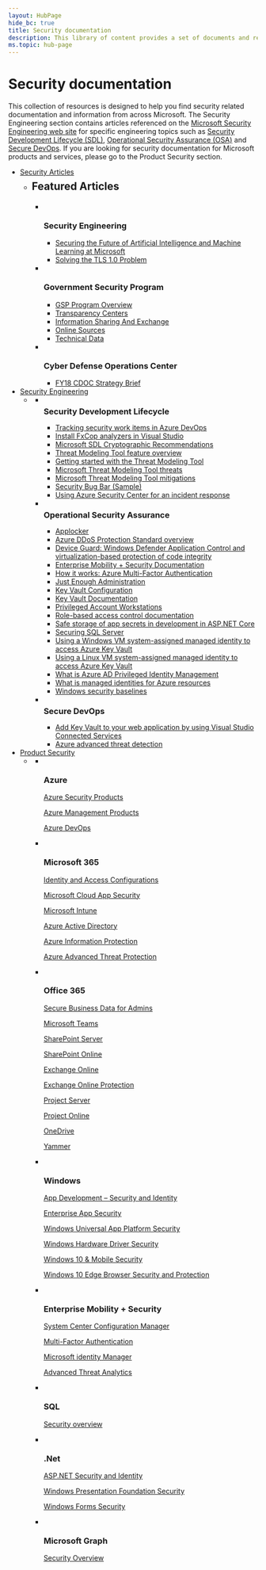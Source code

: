 ```yaml
---
layout: HubPage
hide_bc: true
title: Security documentation
description: This library of content provides a set of documents and resources to help you address your security needs.
ms.topic: hub-page
---
```


<div id="main" class="v2">
<div class="container">
    <h1>Security documentation</h1>
    <p>This collection of resources is designed to help you find security related documentation and information from across Microsoft. The Security Engineering section contains articles referenced on the <a href="https://www.microsoft.com/en-us/securityengineering">Microsoft Security Engineering web site</a> for specific engineering topics such as <a href="https://www.microsoft.com/en-us/securityengineering/sdl/">Security Development Lifecycle (SDL)</a>, <a href="https://www.microsoft.com/en-us/securityengineering/osa">Operational Security Assurance (OSA)</a> and <a href="https://www.microsoft.com/en-us/securityengineering/devsecops">Secure DevOps</a>. If you are looking for security documentation for Microsoft products and services, please go to the Product Security section.</p>
    <p></p>
    <ul class="pivots">
        <li>
            <a href="#general-security">Security Articles</a>
            <ul id="general-security">
                <li>
                    <a href="#general-security1"></a>
                    <h2 style="margin: 8px 0 20px 0;">Featured Articles</h2>
                    <ul id="general-security1" class="cardsF">
                        <li>
                            <div class="cardSize">
                                <div class="cardPadding">
                                    <div class="card">
                                        <div class="cardImageOuter">
                                            <div class="cardImage">
                                                <img src="https://docs.microsoft.com/media/common/i_security-management.svg" alt="" />
                                            </div>
                                        </div>
                                        <div class="cardText">
                                            <h3>Security Engineering</h3>
                                            <ul>
                                                <li><a href="/security/securing-artificial-intelligence-machine-learning">Securing the Future of Artificial Intelligence and Machine Learning at Microsoft</a></li>
                                                <li><a href="/security/solving-tls1-problem">Solving the TLS 1.0 Problem</a></li>
                                            </ul>
                                        </div>
                                    </div>
                                </div>
                            </div>
                        </li>
                        <li>
                            <div class="cardSize">
                                <div class="cardPadding">
                                    <div class="card">
                                        <div class="cardImageOuter">
                                            <div class="cardImage">
                                                <img src="https://docs.microsoft.com/media/common/i_investigate.svg" alt="" />
                                            </div>
                                        </div>
                                        <div class="cardText">
                                            <h3>Government Security Program</h3>
                                            <ul>
                                                <li><a href="/security/gsp/programoverview">GSP Program Overview</a></li>
                                                <li><a href="/security/gsp/contenttransparencycenters">Transparency Centers</a></li>
                                                <li><a href="/security/gsp/informationsharingandexchange">Information Sharing And Exchange</a></li>
                                                <li><a href="/security/gsp/onlinesources">Online Sources</a></li>
                                                <li><a href="/security/gsp/technicaldata">Technical Data</a></li>
                                            </ul>
                                        </div>
                                    </div>
                                </div>
                            </div>
                        </li>
                        <li>
                            <div class="cardSize">
                                <div class="cardPadding">
                                    <div class="card">
                                        <div class="cardImageOuter">
                                            <div class="cardImage">
                                                <img src="https://docs.microsoft.com/media/common/i_security-management.svg" alt="" />
                                            </div>
                                        </div>
                                        <div class="cardText">
                                            <h3>Cyber Defense Operations Center</h3>
                                            <ul>
                                                <li><a href="/security/msrc/fy18-strategy-brief">FY18 CDOC Strategy Brief</a></li>
                                                <!--li>&nbsp;</li>
                                                <li><strong>MSRC &gt;</strong></li>
                                                <li><a href="">articles in production</a></li-->
                                            </ul>
                                        </div>
                                    </div>
                                </div>
                            </div>
                        </li>
                        <!--li>
                            <div class="cardSize">
                                <div class="cardPadding">
                                    <div class="card">
                                        <div class="cardText">
                                            <h3 style="margin: 8px 0 20px 0;">&nbsp;</h3>
                                            <ul>
                                                <li><strong>Trusted Root &gt;</strong></li>
                                                <li><a href="">articles in production</a></li>
                                            </ul>
                                        </div>
                                    </div>
                                </div>
                            </div>
                        </li-->
                    </ul>
                </li>
            </ul>
        <li>
            <a href="#security-engineering">Security Engineering</a>
            <ul id="security-engineering">
                <li>
                    <a href="#security-engineering1"></a>
                    <ul id="security-engineering1" class="cardsW">
                        <li>
                            <div class="cardSize">
                                <div class="cardPadding">
                                    <div class="card">
                                        <div class="cardImageOuter">
                                            <div class="cardImage bgdAccent1">
                                                <img src="/media/illustrations/teams-fast-track.svg" alt="" />
                                            </div>
                                        </div>
                                        <div class="cardText">
                                            <h3 style="margin: 8px 0 2px 0;">Security Development Lifecycle</h3>
                                            <ul>
                                                <li><a href="/azure/devops/reference/add-modify-field?view=tfs-2018&viewFallbackFrom=vsts">Tracking security work items in Azure DevOps</a></li>
                                                <li><a href="/visualstudio/code-quality/install-fxcop-analyzers?view=vs-2017">Install FxCop analyzers in Visual Studio</a></li>
                                                <li><a href="/security/sdl/cryptographic-recommendations">Microsoft SDL Cryptographic Recommendations</a></li>
                                                <li><a href="/azure/security/azure-security-threat-modeling-tool-feature-overview">Threat Modeling Tool feature overview</a></li>
                                                <li><a href="/azure/security/azure-security-threat-modeling-tool-getting-started">Getting started with the Threat Modeling Tool</a></li>
                                                <li><a href="/azure/security/azure-security-threat-modeling-tool-threats">Microsoft Threat Modeling Tool threats</a></li>
                                                <li><a href="/azure/security/azure-security-threat-modeling-tool-mitigations">Microsoft Threat Modeling Tool mitigations</a></li>
                                                <li><a href="/security/sdl/security-bug-bar-sample">Security Bug Bar (Sample)</a></li>
                                                <li><a href="/azure/security-center/security-center-incident-response">Using Azure Security Center for an incident response</a></li>
                                            </ul>
                                        </div>
                                    </div>
                                </div>
                            </div>
                        </li>
                        <li>
                            <div class="cardSize">
                                <div class="cardPadding">
                                    <div class="card">
                                        <div class="cardImageOuter">
                                            <div class="cardImage bgdAccent1">
                                                <img src="/media/illustrations/system-center-service-manager.svg" alt="" />
                                            </div>
                                        </div>
                                        <div class="cardText">
                                            <h3 style="margin: 8px 0 2px 0;">Operational Security Assurance</h3>
                                            <ul>
                                                <li><a href="/windows/security/threat-protection/windows-defender-application-control/applocker/applocker-overview">Applocker</a></li>
                                                <li><a href="/azure/virtual-network/ddos-protection-overview">Azure DDoS Protection Standard overview</a></li>
                                                <li><a href="/windows/security/threat-protection/device-guard/introduction-to-device-guard-virtualization-based-security-and-windows-defender-application-control">Device Guard: Windows Defender Application Control and virtualization-based protection of code integrity</a></li>
                                                <li><a href="/enterprise-mobility-security/">Enterprise Mobility + Security Documentation</a></li>
                                                <li><a href="/azure/active-directory/authentication/concept-mfa-howitworks">How it works: Azure Multi-Factor Authentication</a></li>
                                                <li><a href="/powershell/jea/overview">Just Enough Administration</a></li>
                                                <li><a href="/aspnet/core/security/key-vault-configuration?view=aspnetcore-2.2">Key Vault Configuration</a></li>
                                                <li><a href="/azure/key-vault/">Key Vault Documentation</a></li>
                                                <li><a href="/windows-server/identity/securing-privileged-access/privileged-access-workstations">Privileged Account Workstations</a></li>
                                                <li><a href="/azure/role-based-access-control/">Role-based access control documentation</a></li>
                                                <li><a href="/aspnet/core/security/app-secrets?view=aspnetcore-2.1&tabs=windows">Safe storage of app secrets in development in ASP.NET Core</a></li>
                                                <li><a href="/sql/relational-databases/security/securing-sql-server?view=sql-server-2017">Securing SQL Server</a></li>
                                                <li><a href="/azure/active-directory/managed-identities-azure-resources/tutorial-windows-vm-access-nonaad">Using a Windows VM system-assigned managed identity to access Azure Key Vault</a></li>
                                                <li><a href="/azure/active-directory/managed-identities-azure-resources/tutorial-linux-vm-access-nonaad">Using a Linux VM system-assigned managed identity to access Azure Key Vault</a></li>
                                                <li><a href="/azure/active-directory/privileged-identity-management/pim-configure">What is Azure AD Privileged Identity Management</a></li>
                                                <li><a href="/azure/active-directory/managed-identities-azure-resources/overview">What is managed identities for Azure resources</a></li>
                                                <li><a href="/windows/security/threat-protection/windows-security-baselines">Windows security baselines</a></li>
                                            </ul>
                                        </div>
                                    </div>
                                </div>
                            </div>
                        </li>
                        <li>
                            <div class="cardSize">
                                <div class="cardPadding">
                                    <div class="card">
                                        <div class="cardImageOuter">
                                            <div class="cardImage bgdAccent1">
                                                <img src="/media/illustrations/bcs-partner-advanced-management-password-3.svg" alt="" />
                                            </div>
                                        </div>
                                        <div class="cardText">
                                            <h3 style="margin: 8px 0 2px 0;">Secure DevOps</h3>
                                            <ul>
                                                <li><a href="/azure/key-vault/vs-key-vault-add-connected-service">Add Key Vault to your web application by using Visual Studio Connected Services</a></li>
                                                <li><a href="/azure/security/azure-threat-detection">Azure advanced threat detection</a></li>
                                            </ul>
                                        </div>
                                    </div>
                                </div>
                            </div>
                        </li>
                    </ul>
                </li>
            </ul>
        </li>
        <li>
            <a href="#products">Product Security</a>
            <ul id="products">
                <li>
                    <a href="#products1"></a>
                    <ul id="products1" class="cardsF">
                        <li>
                            <div class="cardSize">
                                <div class="cardPadding">
                                    <div class="card">
                                        <div class="cardImageOuter">
                                            <div class="cardImage">
                                                <img src="https://docs.microsoft.com/media/logos/logo_azure.svg" alt="" />
                                            </div>
                                        </div>
                                            <div class="cardText">
                                            <h3>Azure</h3>
                                            <p><a href="/azure/#pivot=products&panel=security">Azure Security Products</a></p>
                                            <p><a href="/azure/index#pivot=products&panel=mgmt">Azure Management Products</a></p>
                                            <p><a href="/azure/devops/?view=vsts">Azure DevOps</a></p>
                                        </div>
                                    </div>
                                </div>
                            </div>
                        </li>
                        <li>
                            <div class="cardSize">
                                <div class="cardPadding">
                                    <div class="card">
                                        <div class="cardImageOuter">
                                            <div class="cardImage">
                                                <img src="https://docs.microsoft.com/office/media/icons/deploy-blue.svg" alt="" />
                                            </div>
                                        </div>
                                            <div class="cardText">
                                            <h3>Microsoft 365</h3>
                                            <p><a href="/microsoft-365/enterprise/microsoft-365-policies-configurations">Identity and Access Configurations</a></p>
                                            <p><a href="/cloud-app-security/what-is-cloud-app-security">Microsoft Cloud App Security</a></p>
                                            <p><a href="/intune/index">Microsoft Intune</a></p>
                                            <p><a href="/azure/active-directory/">Azure Active Directory</a></p>
                                            <p><a href="/azure/information-protection/">Azure Information Protection</a></p>
                                            <p><a href="/azure-advanced-threat-protection/">Azure Advanced Threat Protection</a></p>
                                        </div>
                                    </div>
                                </div>
                            </div>
                        </li>
                        <li>
                            <div class="cardSize">
                                <div class="cardPadding">
                                    <div class="card">
                                        <div class="cardImageOuter">
                                            <div class="cardImage">
                                                <img src="https://docs.microsoft.com/media/logos/logo_Office.svg" alt="" />
                                            </div>
                                        </div>
                                            <div class="cardText">
                                            <h3>Office 365</h3>
                                            <p><a href="/office365/admin/security-and-compliance/secure-your-business-data?view=o365-worldwide">Secure Business Data for Admins</a></p>
                                            <p><a href="/MicrosoftTeams/security-compliance-overview">Microsoft Teams</a></p>
                                            <p><a href="/sharepoint/security-for-sharepoint-server/security-for-sharepoint-server">SharePoint Server</a></p>
                                            <p><a href="/sharepoint/control-access-from-unmanaged-devices">SharePoint Online</a></p>
                                            <p><a href="/Exchange/security-and-compliance/security-and-compliance">Exchange Online</a></p>
                                            <p><a href="/Office365/SecurityCompliance/eop/exchange-online-protection-overview">Exchange Online Protection</a></p>
                                            <p><a href="/Project/manage-users-groups-and-categories-in-project-server-2013">Project Server</a></p>
                                            <p><a href="/projectonline/change-permission-management-in-project-online">Project Online</a></p>
                                            <p><a href="/OneDrive/control-access-based-on-network-location-or-app">OneDrive</a></p>
                                            <p><a href="/yammer/manage-security-and-compliance/security-and-compliance">Yammer</a></p>
                                        </div>
                                    </div>
                                </div>
                            </div>
                        </li>
                        <li>
                            <div class="cardSize">
                                <div class="cardPadding">
                                    <div class="card">
                                        <div class="cardImageOuter">
                                            <div class="cardImage">
                                                <img src="https://docs.microsoft.com/media/logos/logo_Windows.svg" alt="" />
                                            </div>
                                        </div>
                                            <div class="cardText">
                                            <h3>Windows</h3>
                                            <p><a href="/windows/desktop/security">App Development – Security and Identity</a></p>
                                            <p><a href="/windows/uwp/enterprise/index">Enterprise App Security</a></p>
                                            <p><a href="/windows/uwp/security/">Windows Universal App Platform Security</a></p>
                                            <p><a href="/windows-hardware/drivers/driversecurity/">Windows Hardware Driver Security</a></p>
                                            <p><a href="/windows/security/">Windows 10 & Mobile Security</a></p>
                                            <p><a href="/microsoft-edge/deploy/group-policies/security-privacy-management-gp">Windows 10 Edge Browser Security and Protection</a></p>
                                        </div>
                                    </div>
                                </div>
                            </div>
                        </li>
                        <li>
                            <div class="cardSize">
                                <div class="cardPadding">
                                    <div class="card">
                                        <div class="cardImageOuter">
                                            <div class="cardImage">
                                                <img src="https://docs.microsoft.com/media/common/i_threat-protection.svg" alt="" />
                                            </div>
                                        </div>
                                            <div class="cardText">
                                            <h3>Enterprise Mobility + Security</h3>
                                            <p><a href="/sccm/">System Center Configuration Manager</a></p>
                                            <p><a href="/azure/active-directory/authentication/index">Multi-Factor Authentication</a></p>
                                            <p><a href="/microsoft-identity-manager/">Microsoft identity Manager</a></p>
                                            <p><a href="/advanced-threat-analytics/">Advanced Threat Analytics</a></p>
                                        </div>
                                    </div>
                                </div>
                            </div>
                        </li>
                        <li>
                            <div class="cardSize">
                                <div class="cardPadding">
                                    <div class="card">
                                        <div class="cardImageOuter">
                                            <div class="cardImage">
                                                <img src="https://docs.microsoft.com/media/logos/logo_SQL.svg" alt="" />
                                            </div>
                                        </div>
                                            <div class="cardText">
                                            <h3>SQL</h3>
                                            <p><a href="/sql/lp/sql-server/secure-sql-server?view=sql-server-2017">Security overview</a></p>
                                        </div>
                                    </div>
                                </div>
                            </div>
                        </li>
                        <li>
                            <div class="cardSize">
                                <div class="cardPadding">
                                    <div class="card">
                                        <div class="cardImageOuter">
                                            <div class="cardImage">
                                                <img src="https://docs.microsoft.com/media/logos/logo_NET.svg" alt="" />
                                            </div>
                                        </div>
                                            <div class="cardText">
                                            <h3>.Net</h3>
                                            <p><a href="/aspnet/core/security/?view=aspnetcore-2.2">ASP.NET Security and Identity</a></p>
                                            <p><a href="/dotnet/framework/wpf/security-wpf">Windows Presentation Foundation Security</a></p>
                                            <p><a href="/dotnet/framework/winforms/windows-forms-security">Windows Forms Security</a></p>
                                        </div>
                                    </div>
                                </div>
                            </div>
                        </li>
                        <li>
                            <div class="cardSize">
                                <div class="cardPadding">
                                    <div class="card">
                                        <div class="cardImageOuter">
                                            <div class="cardImage">
                                                <img src="https://docs.microsoft.com/media/common/i_categorize.svg" alt="" />
                                            </div>
                                        </div>
                                            <div class="cardText">
                                            <h3>Microsoft Graph</h3>
                                            <p><a href="/graph/security-concept-overview">Security Overview</a></p>
                                        </div>
                                    </div>
                                </div>
                            </div>
                        </li>
                    </ul>
                </li>
            </ul>
        </li>
    </ul>
</div>
</div>
